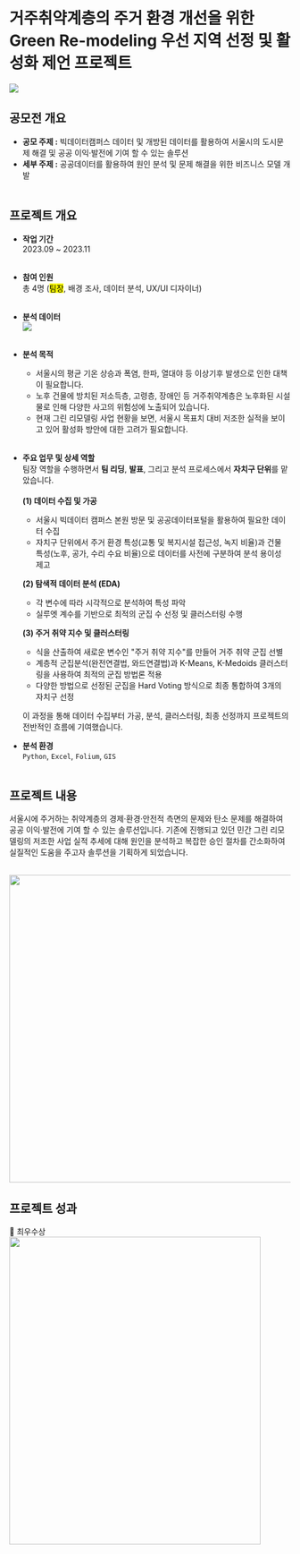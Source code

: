 # 거주취약계층의 주거 환경 개선을 위한 Green Re-modeling 우선 지역 선정 및 활성화 제언 프로젝트
<img src="https://github.com/user-attachments/assets/57340e20-cb53-4158-a3e4-c3bf44dda3c3">

## 공모전 개요
- **공모 주제 :** 빅데이터캠퍼스 데이터 및 개방된 데이터를 활용하여 서울시의 도시문제 해결 및 공공 이익·발전에 기여 할 수 있는 솔루션
- **세부 주제 :** 공공데이터를 활용하여 원인 분석 및 문제 해결을 위한 비즈니스 모델 개발 <br><br>

## 프로젝트 개요
- **작업 기간** <br>
2023.09 ~ 2023.11 <br><br>


- **참여 인원** <br>
총 4명 (<mark>팀장</mark>, 배경 조사, 데이터 분석, UX/UI 디자이너) <br><br>


- **분석 데이터** <br>
  <img src="https://github.com/user-attachments/assets/b50895dd-a07d-4cdf-bc09-0d5e2fc17bc9">
  <br><br>

  
- **분석 목적** <br>
  - 서울시의 평균 기온 상승과 폭염, 한파, 열대야 등 이상기후 발생으로 인한 대책이 필요합니다. <br>
  - 노후 건물에 방치된 저소득층, 고령층, 장애인 등 거주취약계층은 노후화된 시설물로 인해 다양한 사고의 위험성에 노출되어 있습니다. <br>
  - 현재 그린 리모델링 사업 현황을 보면, 서울시 목표치 대비 저조한 실적을 보이고 있어 활성화 방안에 대한 고려가 필요합니다. <br><br>

  
- **주요 업무 및 상세 역할** <br>
팀장 역할을 수행하면서 **팀 리딩**, **발표**, 그리고 분석 프로세스에서 **자치구 단위**를 맡았습니다. <br><br>
  **(1) 데이터 수집 및 가공**
  - 서울시 빅데이터 캠퍼스 본원 방문 및 공공데이터포털을 활용하여 필요한 데이터 수집
  - 자치구 단위에서 주거 환경 특성(교통 및 복지시설 접근성, 녹지 비율)과 건물 특성(노후, 공가, 수리 수요 비율)으로 데이터를 사전에 구분하여 분석 용이성 제고

  **(2) 탐색적 데이터 분석 (EDA)**
  - 각 변수에 따라 시각적으로 분석하여 특성 파악
  - 실루엣 계수를 기반으로 최적의 군집 수 선정 및 클러스터링 수행
  
  **(3) 주거 취약 지수 및 클러스터링**
  - 식을 산출하여 새로운 변수인 "주거 취약 지수"를 만들어 거주 취약 군집 선별
  - 계층적 군집분석(완전연결법, 와드연결법)과 K-Means, K-Medoids 클러스터링을 사용하여 최적의 군집 방법론 적용
  - 다양한 방법으로 선정된 군집을 Hard Voting 방식으로 최종 통합하여 3개의 자치구 선정 <br>
    
  이 과정을 통해 데이터 수집부터 가공, 분석, 클러스터링, 최종 선정까지 프로젝트의 전반적인 흐름에 기여했습니다.


- **분석 환경** <br>
<code>Python</code>, <code>Excel</code>, <code>Folium</code>, <code>GIS</code><br><br>


## 프로젝트 내용 <br>
서울시에 주거하는 취약계층의 경제·환경·안전적 측면의 문제와 탄소 문제를 해결하여 공공 이익·발전에 기여 할 수 있는 솔루션입니다. 기존에 진행되고 있던 민간 그린 리모델링의 저조한 사업 실적 추세에 대해 원인을 분석하고 복잡한 승인 절차를 간소화하여 실질적인 도움을 주고자 솔루션을 기획하게 되었습니다. <br><br>

<img src="https://github.com/user-attachments/assets/178c8ba6-a3c7-4e26-b897-c3c7d2c82fc8" width="900" height="550">
<br>


## 프로젝트 성과 <br>
🏅 최우수상 <br>
<img src="https://github.com/user-attachments/assets/eb9b7dbd-1b61-46dc-b18f-2a34f44865ae" width="450" height="550">

